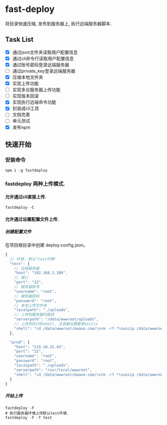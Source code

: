 # fast-deploy
将目录快速压缩, 发布到服务器上, 执行远端服务器脚本.

## Task List
- [x] 通过json文件夹读取用户配置信息
- [x] 通过cli命令行读取用户配置信息
- [x] 通过账号密码登录远端服务器
- [ ] 通过private_key登录远端服务器
- [x] 压缩本地文件夹
- [x] 实现上传功能
- [ ] 实现多台服务器上传功能
- [ ] 实现版本回滚
- [x] 实现执行远端命令功能
- [x] 封装成cli工具
- [ ] 文档完善
- [ ] 单元测试
- [x] 发布npm

## 快速开始

### 安装命令
```shell
npm i -g fastdeploy
```
### fastdeploy 两种上传模式.

#### 允许通过cli直接上传.
```shell
fastdeploy -C 
```

#### 允许通过设置配置文件上传.
##### 创建配置文件
在项目根目录中创建 deploy.config.json。
```javascript
{
  // 环境. 默认"test环境"
  "test": {
    // 远程服务器
    "host": "192.168.1.100",
    // 端口
    "port": "22",
    // 服务器账号
    "username": "root",
    // 服务器密码
    "password": "root",
    // 本地上传文件夹
    "localpath": "./uploads",
    // 上传到服务器的路径
    "serverpath": "/data/wwwroot/uploads",
    // 上传完执行的shell, 注意最后需要家exit\n
    "shell": "cd /data/wwwroot/maaoo.com/\nrm -rf *\nunzip /data/wwwroot/uploads/{upload_zip_name} -d ./\nnginx -s reload\nexit\n"
  },

  "prod": {
    "host": "119.28.32.43",
    "port": "22",
    "username": "root",
    "password": "root",
    "localpath": "./uploads",
    "serverpath": "/usr/local/wwwroot",
    "shell": "cd /data/wwwroot/maaoo.com/\nrm -rf *\nunzip /data/wwwroot/uploads/{upload_zip_name} -d ./\nnginx -s reload\nexit\n"
  }
}

```
##### 开始上传
```shell
fastdeploy -F
# 执行服务器环境上传默认test环境.
fastdeploy -F -T test 
```
